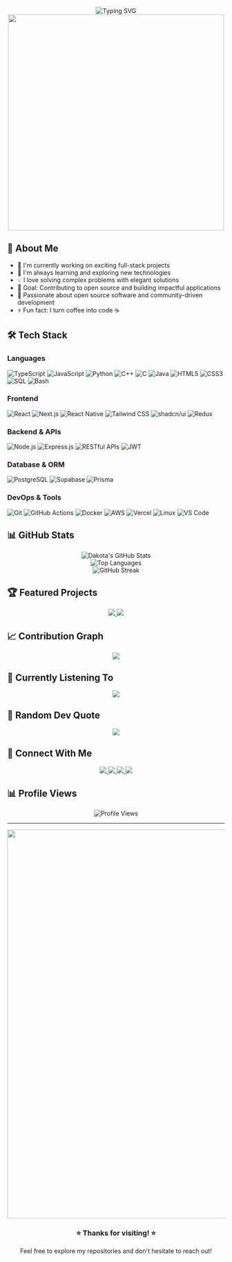 <div align="center">
  <img src="https://readme-typing-svg.herokuapp.com?font=Fira+Code&pause=1000&color=2E9EF7&center=true&vCenter=true&width=435&lines=Hi+there+%F0%9F%91%8B%2C+I'm+Dakota!;Full+Stack+Developer;Always+learning+new+things" alt="Typing SVG" />
</div>

<div align="center">
  <img src="https://user-images.githubusercontent.com/74038190/225813708-98b745f2-7d22-48cf-9150-083f1b00d6c9.gif" width="500">
</div>

## 🚀 About Me
- 🔭 I'm currently working on exciting full-stack projects
- 🌱 I'm always learning and exploring new technologies
- 💡 I love solving complex problems with elegant solutions
- 🎯 Goal: Contributing to open source and building impactful applications
- 💖 Passionate about open source software and community-driven development
- ⚡ Fun fact: I turn coffee into code ☕

## 🛠️ Tech Stack

### Languages
![TypeScript](https://img.shields.io/badge/-TypeScript-3178C6?style=for-the-badge&logo=typescript&logoColor=white)
![JavaScript](https://img.shields.io/badge/-JavaScript-F7DF1E?style=for-the-badge&logo=javascript&logoColor=black)
![Python](https://img.shields.io/badge/-Python-3776AB?style=for-the-badge&logo=python&logoColor=white)
![C++](https://img.shields.io/badge/-C++-00599C?style=for-the-badge&logo=cplusplus&logoColor=white)
![C](https://img.shields.io/badge/-C-A8B9CC?style=for-the-badge&logo=c&logoColor=black)
![Java](https://img.shields.io/badge/-Java-ED8B00?style=for-the-badge&logo=openjdk&logoColor=white)
![HTML5](https://img.shields.io/badge/-HTML5-E34F26?style=for-the-badge&logo=html5&logoColor=white)
![CSS3](https://img.shields.io/badge/-CSS3-1572B6?style=for-the-badge&logo=css3&logoColor=white)
![SQL](https://img.shields.io/badge/-SQL-4479A1?style=for-the-badge&logo=mysql&logoColor=white)
![Bash](https://img.shields.io/badge/-Bash-4EAA25?style=for-the-badge&logo=gnu-bash&logoColor=white)

### Frontend
![React](https://img.shields.io/badge/-React-61DAFB?style=for-the-badge&logo=react&logoColor=black)
![Next.js](https://img.shields.io/badge/-Next.js-000000?style=for-the-badge&logo=nextdotjs&logoColor=white)
![React Native](https://img.shields.io/badge/-React_Native-61DAFB?style=for-the-badge&logo=react&logoColor=black)
![Tailwind CSS](https://img.shields.io/badge/-Tailwind_CSS-38B2AC?style=for-the-badge&logo=tailwind-css&logoColor=white)
![shadcn/ui](https://img.shields.io/badge/-shadcn/ui-000000?style=for-the-badge&logo=shadcnui&logoColor=white)
![Redux](https://img.shields.io/badge/-Redux-764ABC?style=for-the-badge&logo=redux&logoColor=white)

### Backend & APIs
![Node.js](https://img.shields.io/badge/-Node.js-339933?style=for-the-badge&logo=nodedotjs&logoColor=white)
![Express.js](https://img.shields.io/badge/-Express.js-000000?style=for-the-badge&logo=express&logoColor=white)
![RESTful APIs](https://img.shields.io/badge/-REST-02569B?style=for-the-badge&logo=rest&logoColor=white)
![JWT](https://img.shields.io/badge/-JWT-000000?style=for-the-badge&logo=json-web-tokens&logoColor=white)

### Database & ORM
![PostgreSQL](https://img.shields.io/badge/-PostgreSQL-336791?style=for-the-badge&logo=postgresql&logoColor=white)
![Supabase](https://img.shields.io/badge/-Supabase-3ECF8E?style=for-the-badge&logo=supabase&logoColor=white)
![Prisma](https://img.shields.io/badge/-Prisma-2D3748?style=for-the-badge&logo=prisma&logoColor=white)

### DevOps & Tools
![Git](https://img.shields.io/badge/-Git-F05032?style=for-the-badge&logo=git&logoColor=white)
![GitHub Actions](https://img.shields.io/badge/-GitHub_Actions-2088FF?style=for-the-badge&logo=github-actions&logoColor=white)
![Docker](https://img.shields.io/badge/-Docker-2496ED?style=for-the-badge&logo=docker&logoColor=white)
![AWS](https://img.shields.io/badge/-AWS-232F3E?style=for-the-badge&logo=amazon-aws&logoColor=white)
![Vercel](https://img.shields.io/badge/-Vercel-000000?style=for-the-badge&logo=vercel&logoColor=white)
![Linux](https://img.shields.io/badge/-Linux-FCC624?style=for-the-badge&logo=linux&logoColor=black)
![VS Code](https://img.shields.io/badge/-VS_Code-007ACC?style=for-the-badge&logo=visual-studio-code&logoColor=white)

## 📊 GitHub Stats

<div align="center">
  <img src="https://github-readme-stats.vercel.app/api?username=dakota-king&show_icons=true&theme=radical&hide_border=true&count_private=true" alt="Dakota's GitHub Stats" />
</div>

<div align="center">
  <img src="https://github-readme-stats.vercel.app/api/top-langs/?username=dakota-king&layout=compact&theme=radical&hide_border=true" alt="Top Languages" />
</div>

<div align="center">
  <img src="https://github-readme-streak-stats.herokuapp.com/?user=dakota-king&theme=radical&hide_border=true" alt="GitHub Streak" />
</div>

## 🏆 Featured Projects

<div align="center">
  <a href="https://github.com/dakota-king/project1">
    <img src="https://github-readme-stats.vercel.app/api/pin/?username=dakota-king&repo=project1&theme=radical&hide_border=true" />
  </a>
  <a href="https://github.com/dakota-king/project2">
    <img src="https://github-readme-stats.vercel.app/api/pin/?username=dakota-king&repo=project2&theme=radical&hide_border=true" />
  </a>
</div>

## 📈 Contribution Graph

<div align="center">
  <img src="https://github-readme-activity-graph.vercel.app/graph?username=dakota-king&theme=react-dark&hide_border=true&area=true" />
</div>

## 🎵 Currently Listening To
<div align="center">
  <img src="https://spotify-github-profile.vercel.app/api/view?uid=bb4mgwf4zzeglp0pc0jxw4kbl&cover_image=true&theme=radical&show_offline=false&background_color=0d1117&interchange=false&bar_color=53b14f&bar_color_cover=false" />
</div>

## 💭 Random Dev Quote
<div align="center">
  <img src="https://quotes-github-readme.vercel.app/api?type=horizontal&theme=radical" />
</div>

## 🤝 Connect With Me

<div align="center">
  <a href="https://www.linkedin.com/in/-dakotaking/">
    <img src="https://img.shields.io/badge/-LinkedIn-0077B5?style=for-the-badge&logo=linkedin&logoColor=white" />
  </a>
  <a href="https://twitter.com/dakota_king">
    <img src="https://img.shields.io/badge/-Twitter-1DA1F2?style=for-the-badge&logo=twitter&logoColor=white" />
  </a>
  <a href="mailto:your.email@example.com">
    <img src="https://img.shields.io/badge/-Email-D14836?style=for-the-badge&logo=gmail&logoColor=white" />
  </a>
  <a href="https://dakotaking.dev">
    <img src="https://img.shields.io/badge/-Portfolio-000000?style=for-the-badge&logo=react&logoColor=white" />
  </a>
</div>

## 📊 Profile Views
<div align="center">
  <img src="https://komarev.com/ghpvc/?username=dakota-king&style=for-the-badge&color=blue" alt="Profile Views" />
</div>

---

<div align="center">
  <img src="https://user-images.githubusercontent.com/74038190/212284100-561aa473-3905-4a80-b561-0d28506553ee.gif" width="900">
</div>

<div align="center">
  <h3>⭐️ Thanks for visiting! ⭐️</h3>
  <p>Feel free to explore my repositories and don't hesitate to reach out!</p>
</div>
